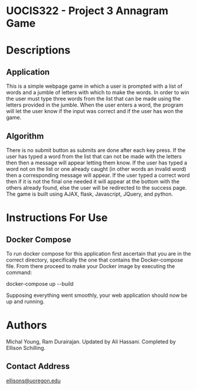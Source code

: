 # UOCIS322 - Project 3 Annagram Game


# Descriptions


## Application


This is a simple webpage game in which a user is prompted with a list of words and a jumble of letters with which to make the words. In order to win the user must type three words from the list that can be made using the letters provided in the jumble. When the user enters a word, the program will let the user know if the input was correct and if the user has won the game.



## Algorithm

There is no submit button as submits are done after each key press. If the user has typed a word from the list that can not be made with the letters then then a message will appear letting them know. If the user has typed a word not on the list or one already caught (in other words an invalid word) then a corresponding message will appear. If the user typed a correct word then if it is not the final one needed it will appear at the bottom with the others already found, else the user will be redirected to the success page. The game is built using AJAX, flask, Javascript, JQuery, and python. 




# Instructions For Use


## Docker Compose
To run docker compose for this application first ascertain that you are in the correct directory, specifically the one that contains the Docker-compose file. From there proceed to make your Docker image by executing the command:


docker-compose up --build



Supposing everything went smoothly, your web application should now be up and running. 




# Authors

Michal Young, Ram Durairajan. Updated by Ali Hassani. Completed by Ellison Schilling.

## Contact Address

ellisons@uoregon.edu 
